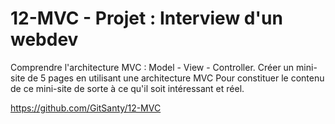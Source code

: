 # 12-MVC -  Projet : Interview d'un webdev
 
Comprendre l'architecture MVC : Model - View - Controller.
Créer un mini-site de 5 pages en utilisant une architecture MVC
Pour constituer le contenu de ce mini-site de sorte à ce qu'il soit intéressant et réel.

https://github.com/GitSanty/12-MVC
